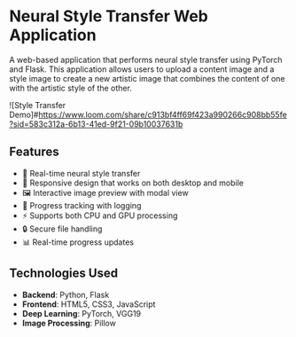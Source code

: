 # Neural Style Transfer Web Application

A web-based application that performs neural style transfer using PyTorch and Flask. This application allows users to upload a content image and a style image to create a new artistic image that combines the content of one with the artistic style of the other.

![Style Transfer Demo]#https://www.loom.com/share/c913bf4ff69f423a990266c908bb55fe?sid=583c312a-6b13-41ed-9f21-09b10037631b


## Features

- 🎨 Real-time neural style transfer
- 📱 Responsive design that works on both desktop and mobile
- 🖼️ Interactive image preview with modal view
- 🚀 Progress tracking with logging
- ⚡ Supports both CPU and GPU processing
- 🔒 Secure file handling
- 📊 Real-time progress updates

## Technologies Used

- **Backend**: Python, Flask
- **Frontend**: HTML5, CSS3, JavaScript
- **Deep Learning**: PyTorch, VGG19
- **Image Processing**: Pillow

